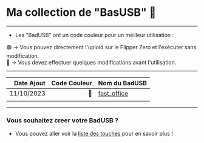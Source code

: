 # Ma collection de "BasUSB" 👀

---
 - Les "BadUSB" ont un code couleur pour un meilleur utilisation : </br>
  
🟢 -> Vous pouvez directement l'uploid sur le Flipper Zero et l'exécuter sans modification. </br>
🔵 -> Vous devez effectuer quelques modifications avant l'utilisation.

---

| Date Ajout | Code Couleur | Nom du BadUSB |
|-----------:|-------------:|---------------|
| 11/10/2023 | 🔵 | [fast_office](https://github.com/Lenigobrick/Flipper_Zero-Files/blob/main/BadUSB/Fast_Login/fast_office.txt) |
|   |   |   |

---

### Vous souhaitez creer votre BadUSB ?

 - Vous pouvez aller voir la [liste des touches](https://gist.github.com/methanoliver/efebfe8f4008e167417d4ab96e5e3cac) pour en savoir plus !
